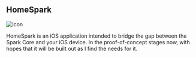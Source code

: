## HomeSpark
![icon](http://i.imgur.com/iZ5dpjV.png)

HomeSpark is an iOS application intended to bridge the gap between the Spark Core and your iOS device. In the proof-of-concept stages now, with hopes that it will be built out as I find the needs for it.
